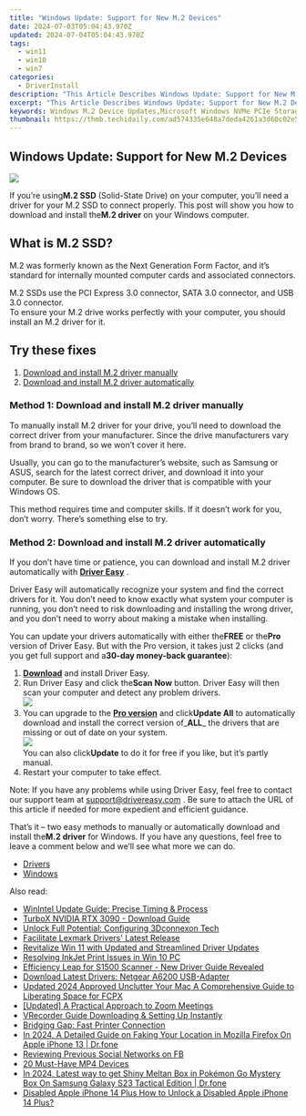 ```yaml
---
title: "Windows Update: Support for New M.2 Devices"
date: 2024-07-03T05:04:43.970Z
updated: 2024-07-04T05:04:43.970Z
tags:
  - win11
  - win10
  - win7
categories:
  - DriverInstall
description: "This Article Describes Windows Update: Support for New M.2 Devices"
excerpt: "This Article Describes Windows Update: Support for New M.2 Devices"
keywords: Windows M.2 Device Updates,Microsoft Windows NVMe PCIe Storage Support,Latest Windows Support for M.2 SSDs,Enhanced Windows Driver for M.2 Technology,New Windows M.2 Compatibility Features,Improved Windows Updates for M.2 Devices,Windows NVMe PCIe Integration in Firmware
thumbnail: https://thmb.techidaily.com/ad574335e648a7deda4261a3d60c02e5050876ad97d3a8d2551786ec91da20e4.jpg
---
```


## Windows Update: Support for New M.2 Devices

![](https://images.drivereasy.com/wp-content/uploads/2018/12/img_5c10a917aa187.png)

 If you’re using**M.2 SSD** (Solid-State Drive) on your computer, you’ll need a driver for your M.2 SSD to connect properly. This post will show you how to download and install the**M.2 driver** on your Windows computer.

## What is M.2 SSD?

 M.2 was formerly known as the Next Generation Form Factor, and it’s standard for internally mounted computer cards and associated connectors.

 M.2 SSDs use the PCI Express 3.0 connector, SATA 3.0 connector, and USB 3.0 connector.  
 To ensure your M.2 drive works perfectly with your computer, you should install an M.2 driver for it.

## Try these fixes

1. [Download and install M.2 driver manually](#M1)
2. [Download and install M.2 driver automatically](#M2)

### Method 1: Download and install M.2 driver manually

 To manually install M.2 driver for your drive, you’ll need to download the correct driver from your manufacturer. Since the drive manufacturers vary from brand to brand, so we won’t cover it here.

 Usually, you can go to the manufacturer’s website, such as Samsung or ASUS, search for the latest correct driver, and download it into your computer. Be sure to download the driver that is compatible with your Windows OS.

 This method requires time and computer skills. If it doesn’t work for you, don’t worry. There’s something else to try.

### Method 2: Download and install M.2 driver automatically

 If you don’t have time or patience, you can download and install M.2 driver automatically with **[Driver Easy](https://tools.techidaily.com/drivereasy/download/)**  .

 Driver Easy will automatically recognize your system and find the correct drivers for it. You don’t need to know exactly what system your computer is running, you don’t need to risk downloading and installing the wrong driver, and you don’t need to worry about making a mistake when installing.

 You can update your drivers automatically with either the**FREE** or the**Pro** version of Driver Easy. But with the Pro version, it takes just 2 clicks (and you get full support and a**30-day money-back guarantee**):

1. **[Download](https://tools.techidaily.com/drivereasy/download/)**  and install Driver Easy.
2. Run Driver Easy and click the**Scan Now** button. Driver Easy will then scan your computer and detect any problem drivers.  
![](https://images.drivereasy.com/wp-content/uploads/2018/12/img_5c10a997de115.jpg)
3. You can upgrade to the [**Pro version**](https://tools.techidaily.com/drivereasy/download/) and click**Update All** to automatically download and install the correct version of_**ALL**_ the drivers that are missing or out of date on your system.  
![](https://images.drivereasy.com/wp-content/uploads/2018/12/img_5c10aa12c40ce.jpg)  
 You can also click**Update** to do it for free if you like, but it’s partly manual.
4. Restart your computer to take effect.

 Note: If you have any problems while using Driver Easy, feel free to contact our support team at [support@drivereasy.com](mailto:support@drivereasy.com) . Be sure to attach the URL of this article if needed for more expedient and efficient guidance.

 That’s it – two easy methods to manually or automatically download and install the**M.2 driver** for Windows. If you have any questions, feel free to leave a comment below and we’ll see what more we can do.

* [Drivers](https://tools.techidaily.com/drivereasy/download/)
* [Windows](https://tools.techidaily.com/drivereasy/download/)

<ins class="adsbygoogle"
     style="display:block"
     data-ad-format="autorelaxed"
     data-ad-client="ca-pub-7571918770474297"
     data-ad-slot="1223367746"></ins>



<ins class="adsbygoogle"
     style="display:block"
     data-ad-client="ca-pub-7571918770474297"
     data-ad-slot="8358498916"
     data-ad-format="auto"
     data-full-width-responsive="true"></ins>

<span class="atpl-alsoreadstyle">Also read:</span>
<div><ul>
<li><a href="https://driver-install.techidaily.com/winintel-update-guide-precise-timing-and-process/"><u>WinIntel Update Guide: Precise Timing & Process</u></a></li>
<li><a href="https://driver-install.techidaily.com/turbox-nvidia-rtx-3090-download-guide/"><u>TurboX NVIDIA RTX 3090 - Download Guide</u></a></li>
<li><a href="https://driver-install.techidaily.com/unlock-full-potential-configuring-3dconnexon-tech/"><u>Unlock Full Potential: Configuring 3Dconnexon Tech</u></a></li>
<li><a href="https://driver-install.techidaily.com/facilitate-lexmark-drivers-latest-release/"><u>Facilitate Lexmark Drivers' Latest Release</u></a></li>
<li><a href="https://driver-install.techidaily.com/revitalize-win-11-with-updated-and-streamlined-driver-updates/"><u>Revitalize Win 11 with Updated and Streamlined Driver Updates</u></a></li>
<li><a href="https://driver-install.techidaily.com/resolving-inkjet-print-issues-in-win-10-pc/"><u>Resolving InkJet Print Issues in Win 10 PC</u></a></li>
<li><a href="https://driver-install.techidaily.com/efficiency-leap-for-s1500-scanner-new-driver-guide-revealed/"><u>Efficiency Leap for S1500 Scanner - New Driver Guide Revealed</u></a></li>
<li><a href="https://driver-install.techidaily.com/download-latest-drivers-netgear-a6200-usb-adapter/"><u>Download Latest Drivers: Netgear A6200 USB-Adapter</u></a></li>
<li><a href="https://ai-video-tools.techidaily.com/updated-2024-approved-unclutter-your-mac-a-comprehensive-guide-to-liberating-space-for-fcpx/"><u>Updated 2024 Approved Unclutter Your Mac A Comprehensive Guide to Liberating Space for FCPX</u></a></li>
<li><a href="https://extra-lessons.techidaily.com/updated-a-practical-approach-to-zoom-meetings/"><u>[Updated] A Practical Approach to Zoom Meetings</u></a></li>
<li><a href="https://digital-screen-recording.techidaily.com/vrecorder-guide-downloading-and-setting-up-instantly/"><u>VRecorder Guide  Downloading & Setting Up Instantly</u></a></li>
<li><a href="https://printer-issues.techidaily.com/bridging-gap-fast-printer-connection/"><u>Bridging Gap: Fast Printer Connection</u></a></li>
<li><a href="https://fake-location.techidaily.com/in-2024-a-detailed-guide-on-faking-your-location-in-mozilla-firefox-on-apple-iphone-13-drfone-by-drfone-virtual-ios/"><u>In 2024, A Detailed Guide on Faking Your Location in Mozilla Firefox On Apple iPhone 13 | Dr.fone</u></a></li>
<li><a href="https://facebook.techidaily.com/reviewing-previous-social-networks-on-fb/"><u>Reviewing Previous Social Networks on FB</u></a></li>
<li><a href="https://extra-hints.techidaily.com/20-must-have-mp4-devices/"><u>20 Must-Have MP4 Devices</u></a></li>
<li><a href="https://change-location.techidaily.com/in-2024-latest-way-to-get-shiny-meltan-box-in-pokemon-go-mystery-box-on-samsung-galaxy-s23-tactical-edition-drfone-by-drfone-virtual-android/"><u>In 2024, Latest way to get Shiny Meltan Box in Pokémon Go Mystery Box On Samsung Galaxy S23 Tactical Edition | Dr.fone</u></a></li>
<li><a href="https://ios-unlock.techidaily.com/disabled-apple-iphone-14-plus-how-to-unlock-a-disabled-apple-iphone-14-plus-by-drfone-ios/"><u>Disabled Apple iPhone 14 Plus How to Unlock a Disabled Apple iPhone 14 Plus?</u></a></li>
</ul></div>
